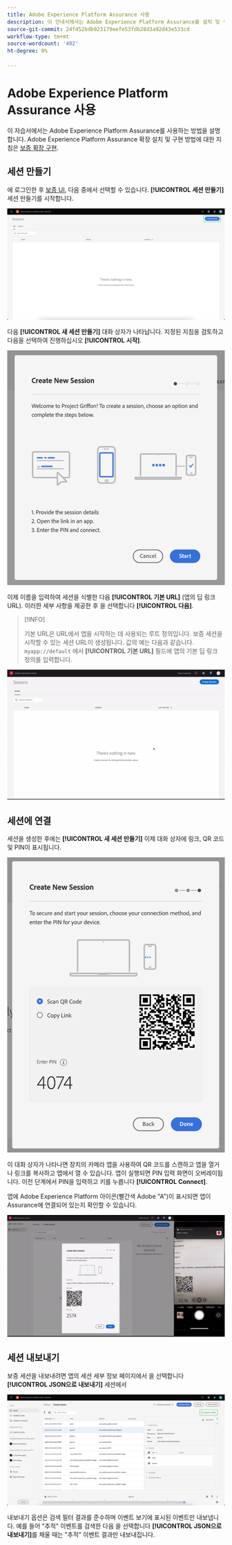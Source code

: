 ```yaml
---
title: Adobe Experience Platform Assurance 사용
description: 이 안내서에서는 Adobe Experience Platform Assurance를 설치 및 구현한 후 사용하는 방법을 설명합니다.
source-git-commit: 24f452bdb923179eefe53fdb28d3a92d43e533cd
workflow-type: tm+mt
source-wordcount: '402'
ht-degree: 0%

---
```



# Adobe Experience Platform Assurance 사용

이 자습서에서는 Adobe Experience Platform Assurance를 사용하는 방법을 설명합니다. Adobe Experience Platform Assurance 확장 설치 및 구현 방법에 대한 지침은 [보증 확장 구현](./implement-assurance.md).

## 세션 만들기

에 로그인한 후 [보증 UI](https://experience.adobe.com/assurance), 다음 중에서 선택할 수 있습니다. **[!UICONTROL 세션 만들기]** 세션 만들기를 시작합니다.

![세션을 생성할 수 있는 위치를 보여주는 세션 만들기 단추가 강조 표시됩니다.](./images/using-assurance/create-session.png)

다음 **[!UICONTROL 새 세션 만들기]** 대화 상자가 나타납니다. 지정된 지침을 검토하고 다음을 선택하여 진행하십시오 **[!UICONTROL 시작]**.

![새 세션 만들기 대화 상자가 표시되며 보증 사용 방법에 대한 지침이 표시됩니다.](./images/using-assurance/create-new-session.png)

이제 이름을 입력하여 세션을 식별한 다음 **[!UICONTROL 기본 URL]** (앱의 딥 링크 URL). 이러한 세부 사항을 제공한 후 을 선택합니다 **[!UICONTROL 다음]**.

>[!INFO]
>
>기본 URL은 URL에서 앱을 시작하는 데 사용되는 루트 정의입니다. 보증 세션을 시작할 수 있는 세션 URL이 생성됩니다. 값의 예는 다음과 같습니다. `myapp://default` 에서 **[!UICONTROL 기본 URL]** 필드에 앱의 기본 딥 링크 정의를 입력합니다.

![새 세션을 만드는 전체 워크플로우가 표시됩니다.](./images/using-assurance/create-session.gif)

## 세션에 연결

세션을 생성한 후에는 **[!UICONTROL 새 세션 만들기]** 이제 대화 상자에 링크, QR 코드 및 PIN이 표시됩니다.

![보증 세션에 연결하는 옵션을 보여 주는 대화 상자가 표시됩니다.](./images/using-assurance/create-new-session-pin.png)

이 대화 상자가 나타나면 장치의 카메라 앱을 사용하여 QR 코드를 스캔하고 앱을 열거나 링크를 복사하고 앱에서 열 수 있습니다. 앱이 실행되면 PIN 입력 화면이 오버레이됩니다. 이전 단계에서 PIN을 입력하고 키를 누릅니다 **[!UICONTROL Connect]**.

앱에 Adobe Experience Platform 아이콘(빨간색 Adobe &quot;A&quot;)이 표시되면 앱이 Assurance에 연결되어 있는지 확인할 수 있습니다.

![응용 프로그램을 보증 세션에 연결하는 전체 워크플로우가 표시됩니다.](./images/using-assurance/connect-session.gif)

## 세션 내보내기

보증 세션을 내보내려면 앱의 세션 세부 정보 페이지에서 을 선택합니다 **[!UICONTROL JSON으로 내보내기]** 세션에서

![세션 내보내기](./images/using-assurance/export-session.png)

내보내기 옵션은 검색 필터 결과를 준수하며 이벤트 보기에 표시된 이벤트만 내보냅니다. 예를 들어 &quot;추적&quot; 이벤트를 검색한 다음 을 선택합니다 **[!UICONTROL JSON으로 내보내기]**&#x200B;를 채울 때는 &quot;추적&quot; 이벤트 결과만 내보내집니다.
